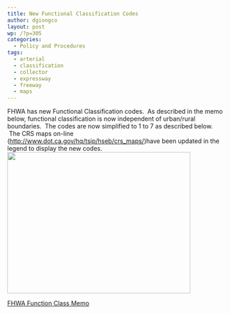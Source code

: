 ```yaml
---
title: New Functional Classification Codes
author: dgiongco
layout: post
wp: /?p=305
categories:
  - Policy and Procedures
tags:
  - arterial
  - classification
  - collector
  - expressway
  - freeway
  - maps
---
```

FHWA has new Functional Classification codes.  As described in the memo below, functional classification is now independent of urban/rural boundaries.  The codes are now simplified to 1 to 7 as described below.  The CRS maps on-line (http://www.dot.ca.gov/hq/tsip/hseb/crs_maps/)have been updated in the legend to display the new codes.  
[<img title="functional classification table" height="324" alt="" width="420" class="aligncenter size-full wp-image-254" src="http://localhost:8888/wp-content/uploads/2014/02/functional-classification-table.gif" />][1]

[FHWA Function Class Memo][2]

 [1]: http://localhost:8888/wp-content/uploads/2014/02/functional-classification-table.gif
 [2]: http://localhost:8888/wp-content/uploads/2014/02/fhwa-function-class-memo-10_14_2008.doc